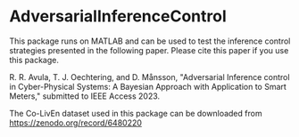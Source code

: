 # AdversarialInferenceControl
This package runs on MATLAB and can be used to test the inference control strategies presented in the following paper. Please cite this paper if you use this package.

R. R. Avula, T. J. Oechtering, and D. Månsson, "Adversarial Inference control in Cyber-Physical Systems: A Bayesian Approach with Application to Smart Meters," submitted to IEEE Access 2023.

The Co-LivEn dataset used in this package can be downloaded from https://zenodo.org/record/6480220
